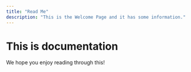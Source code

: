 ```yaml
---
title: "Read Me"
description: "This is the Welcome Page and it has some information."
---
```


# This is documentation

We hope you enjoy reading through this!
